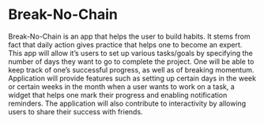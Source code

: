 # Break-No-Chain
Break-No-Chain is an app that helps the user to build habits. It stems from fact that daily action gives practice that helps one to become an expert. This app will allow it’s users to set up various tasks/goals by specifying the number of days they want to go to complete the project. One will be able to keep track of one’s successful progress, as well as of breaking momentum. Application will provide features such as setting up certain days in the week or certain weeks in the month when a user wants to work on a task, a widget that helps one mark their progress and enabling notification reminders. The application will also contribute to interactivity by allowing users to share their success with friends. 
